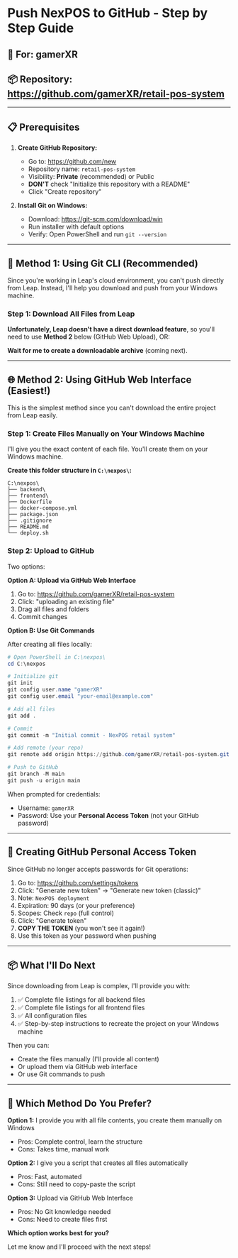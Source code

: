 # Push NexPOS to GitHub - Step by Step Guide

## 🎯 For: gamerXR
## 📦 Repository: https://github.com/gamerXR/retail-pos-system

---

## 📋 Prerequisites

1. **Create GitHub Repository:**
   - Go to: https://github.com/new
   - Repository name: `retail-pos-system`
   - Visibility: **Private** (recommended) or Public
   - **DON'T** check "Initialize this repository with a README"
   - Click "Create repository"

2. **Install Git on Windows:**
   - Download: https://git-scm.com/download/win
   - Run installer with default options
   - Verify: Open PowerShell and run `git --version`

---

## 🚀 Method 1: Using Git CLI (Recommended)

Since you're working in Leap's cloud environment, you can't push directly from Leap. Instead, I'll help you download and push from your Windows machine.

### Step 1: Download All Files from Leap

**Unfortunately, Leap doesn't have a direct download feature**, so you'll need to use **Method 2** below (GitHub Web Upload), OR:

**Wait for me to create a downloadable archive** (coming next).

---

## 🌐 Method 2: Using GitHub Web Interface (Easiest!)

This is the simplest method since you can't download the entire project from Leap easily.

### Step 1: Create Files Manually on Your Windows Machine

I'll give you the exact content of each file. You'll create them on your Windows machine.

**Create this folder structure in `C:\nexpos\`:**

```
C:\nexpos\
├── backend\
├── frontend\
├── Dockerfile
├── docker-compose.yml
├── package.json
├── .gitignore
├── README.md
└── deploy.sh
```

### Step 2: Upload to GitHub

Two options:

**Option A: Upload via GitHub Web Interface**

1. Go to: https://github.com/gamerXR/retail-pos-system
2. Click: "uploading an existing file"
3. Drag all files and folders
4. Commit changes

**Option B: Use Git Commands**

After creating all files locally:

```powershell
# Open PowerShell in C:\nexpos\
cd C:\nexpos

# Initialize git
git init
git config user.name "gamerXR"
git config user.email "your-email@example.com"

# Add all files
git add .

# Commit
git commit -m "Initial commit - NexPOS retail system"

# Add remote (your repo)
git remote add origin https://github.com/gamerXR/retail-pos-system.git

# Push to GitHub
git branch -M main
git push -u origin main
```

When prompted for credentials:
- Username: `gamerXR`
- Password: Use your **Personal Access Token** (not your GitHub password)

---

## 🔑 Creating GitHub Personal Access Token

Since GitHub no longer accepts passwords for Git operations:

1. Go to: https://github.com/settings/tokens
2. Click: "Generate new token" → "Generate new token (classic)"
3. Note: `NexPOS deployment`
4. Expiration: 90 days (or your preference)
5. Scopes: Check `repo` (full control)
6. Click: "Generate token"
7. **COPY THE TOKEN** (you won't see it again!)
8. Use this token as your password when pushing

---

## 📦 What I'll Do Next

Since downloading from Leap is complex, I'll provide you with:

1. ✅ Complete file listings for all backend files
2. ✅ Complete file listings for all frontend files
3. ✅ All configuration files
4. ✅ Step-by-step instructions to recreate the project on your Windows machine

Then you can:
- Create the files manually (I'll provide all content)
- Or upload them via GitHub web interface
- Or use Git commands to push

---

## 🤔 Which Method Do You Prefer?

**Option 1:** I provide you with all file contents, you create them manually on Windows
- Pros: Complete control, learn the structure
- Cons: Takes time, manual work

**Option 2:** I give you a script that creates all files automatically
- Pros: Fast, automated
- Cons: Still need to copy-paste the script

**Option 3:** Upload via GitHub Web Interface
- Pros: No Git knowledge needed
- Cons: Need to create files first

**Which option works best for you?**

Let me know and I'll proceed with the next steps!
